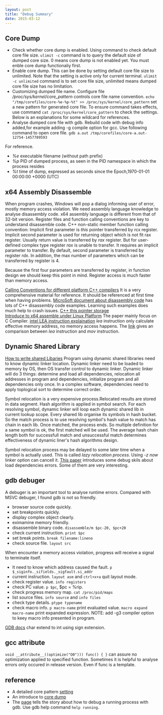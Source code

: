 ```yaml
---
layout: post
title: "Debug Summary" 
date: 2015-03-12
---
```


## Core Dump

- Check whether core dump is enabled. Using command to check default core file size.
  `ulimit -c` command is to query the default size of dumped core size. 0 means core
  dump is not enabled yet. You must enble core dump functionaliy first.
- Enable core dump. This can be done by setting default core file size
  to unlimited. Note that the setting is active only for current terminal.
  `ulimit -c unlimited` command is to set core file size, unlimited means
  dumped core file size has no limitation.
- Customizing dumped file name. Configure file */proc/sys/kernel/core_pattern*  controls core file name convention.
`echo "/tmp/corefiles/core-%e-%p-%t" >> /proc/sys/kernel/core_pattern` set a new pattern for generated core file. To ensure command takes effects, use command `cat /proc/sys/kernel/core_pattern` to check the settings. Below is an explanations for some wildcard for references.   
- Analyse dumped core file with gdb. Rebuild code with debug info added,for example adding -g compile option for gcc. 
Use following command to open core file. `gdb a.out /tmp/corefiles/core-a.out-12754-1457789593`

For reference.  

+ *%e*  executable filename (without path prefix) 
+ *%p*  PID of dumped process, as seen in the PID namespace in which the process resides
+ *%t*  time of dump, expressed as seconds since the Epoch,1970-01-01 00:00:00 +0000 (UTC)

## x64 Assembly Disassemble

   When program crashes, Windows will pop a dialog informing user of error,
   mostly memory access violation. We need assembly language knowledge to 
   analyse disassembly code. x64 assembly language is different from that of 
   32-bit version. Register files and function calling conventions are key 
   to understand disassemble code. C++ non-static member function calling 
   convention: Implicit first parameter is *this* pointer transferred by 
   rcx register. Implicit second parameter is used for returning object 
   which is not fit rax register. Usually return value is transferred by 
   *rax* register. But for user-defined complex type register *rax* is unable 
   to transfer. It requires an implicit parameter to transfer. By default, 
   second parameter is transferred by register *rdx*. In addition, the max 
   number of parameters which can be transferred by register is 4.

   Because the first four parameters are transferred by register, in function 
   design we should keep this point in mind. Register access is much faster than 
   memory access.

[Calling Conventions for different platform C++ compilers](http://www.agner.org/optimize/calling_conventions.pdf) It is a very
comprehensive material for reference. It should be referenced at first time when having problems. 
[MicroSoft document about disassembly code](https://msdn.microsoft.com/en-us/library/windows/hardware/ff538083(v=vs.85).aspx) 
has lots of C++ disassembly code examples. Learning such examples does much help to crash issues.
[C++ this pointer storage](http://stackoverflow.com/questions/16585562/where-is-the-this-pointer-stored-in-computer-memory)     
[Introduce to x64 assemble under Linux Platform](https://cs.nyu.edu/courses/fall11/CSCI-GA.2130-001/x64-intro.pdf) The paper 
mainly focus on C Compiler. 
[intel LEA instruction explaination](https://courses.engr.illinois.edu/ece390/archive/spr2002/books/labmanual/inst-ref-lea.html) 
*lea* instruction only calculate effective memory address, no memory 
access happens.
The [link](http://stackoverflow.com/questions/1699748/what-is-the-difference-between-mov-and-lea) 
gives an comparison between *lea* instruction and *mov* instruction.


## Dynamic Shared Library

[How to write shared Libaries](https://www.akkadia.org/drepper/dsohowto.pdf) 
Program using dynamic shared libraries need to know dynamic linker location. 
Dynamic linker need to be loaded to memory by OS, then OS transfer control to 
dynamic linker.     Dynamic linker will do 3 things: determine and load all 
dependencies, relocation all addresses in program and dependencies, initialize 
program and all dependencies only once.      In a complex software, dependencies 
need to apply toplogical sort to determine correct order. 

Symbol relocation is a very expensive process.Relocated results are stored in data segment.
Hash algorithm is applied in symbol search. For each resolving symbol, dynamic 
linker will loop each dynamic shared lib in current lookup scope. Every shared lib 
organise its symbols in hash bucket. So the match process is to use resolving symbol's
hash value to match has chain in each lib. Once matched, the process ends. 
So multiple definition for a same symbol is ok, the first matched will be used. 
The average hash chain length both for successfull match and unsuccessful match 
determines effectiveness of dynamic liner's hash algorithms design.

Symbol relocation process may be delayed to some later time when a symbol is 
actually used. This is called *lazy relocation process*. Using *-z now* linker 
option can cancell it.
[This paper](https://cseweb.ucsd.edu/~gbournou/CSE131/the_inside_story_on_shared_libraries_and_dynamic_loading.pdf)
introduces some debug skils about load dependencies errors. Some of them 
are very interesting.

## gdb debuger
A debuger is an important tool to analyse runtime errors.
Compared with MSVC debuger, I found gdb is not so friendly.

- browser source code quickly.
- set breakpoints quickly.
- display complex object clearly.
- eximamine memory friendly.
- disassemble binary code. `disassemble/m $pc-20, $pc+20`
- check current instruction. `print $pc`
- set break points. `break filename:lineno`
- check source file. `layout src` 

When encounter a memory access violation, progress will receive a signal to 
terminate itself. 

+ It need to know which address caused the fault. `p $_siginfo._sifields._sigfault.si_addr`
+ current instruction. `layout asm` and `ctrl+x+a` quit layout mode.
+ check register value. `info registers`
+ check PC value. `p $pc`, $pc = %rip.
+ check progress memory map. `cat /proc/pid/maps`
+ list source files. `info source` and `info files`
+ check type details. `ptype typename`
+ check macro info. `p macro-name` print evaluated value.
  `macro expand macro-name` print expanded expression.
  NOTE: add -g3 compiler option to keey macro info presented
  in program.

[GDB docs](http://sourceware.org/gdb/current/onlinedocs/gdb/)
char extend to int using sign extension.

## gcc __attribute__
`void __attribute__((optimize("O0"))) func() { }` can assure no optimization 
applied to specified function. Sometimes it is helpful to analyse errors only 
occured in release version. Even if func is a template.

## reference
- A detailed core pattern [setting](http://man7.org/linux/man-pages/man5/core.5.html) 
- An introduce to [core dump](http://www.cnblogs.com/hazir/p/linxu_core_dump.html)    
- The [page](http://dirac.org/linux/gdb/06-Debugging_A_Running_Process.php)
  tells the story about how to debug a running process with gdb. Use gdb help command
  `help running`.



